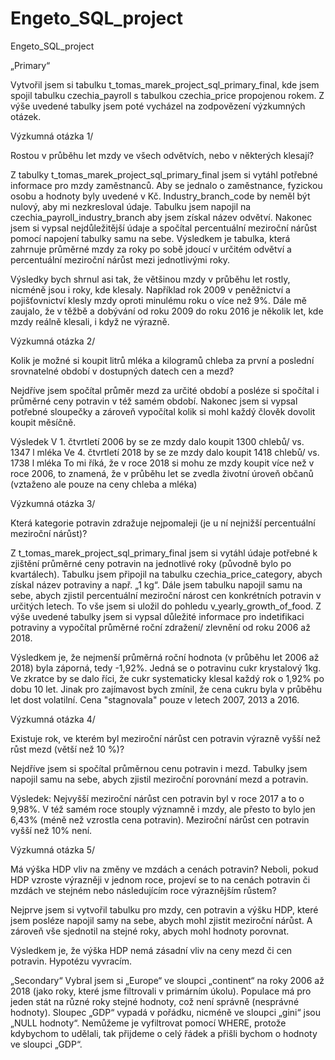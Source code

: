 # Engeto_SQL_project
Engeto_SQL_project

„Primary“

Vytvořil jsem si tabulku t_tomas_marek_project_sql_primary_final, kde jsem 
spojil tabulku czechia_payroll s tabulkou czechia_price propojenou rokem. 
Z výše uvedené tabulky jsem poté vycházel na zodpovězení výzkumných otázek.

Výzkumná otázka 1/

Rostou v průběhu let mzdy ve všech odvětvích, nebo v některých klesají?

Z tabulky t_tomas_marek_project_sql_primary_final jsem si vytáhl potřebné 
informace pro mzdy zaměstnanců. Aby se jednalo o zaměstnance, fyzickou osobu
a hodnoty byly uvedené v Kč. Industry_branch_code by neměl být nulový, aby
mi nezkresloval údaje. Tabulku jsem napojil na czechia_payroll_industry_branch
aby jsem získal název odvětví. Nakonec jsem si vypsal nejdůležitější údaje a 
spočítal percentuální meziroční nárůst pomocí napojení tabulky samu na sebe.
Výsledkem je tabulka, která zahrnuje průměrné mzdy za roky po sobě jdoucí
v určitém odvětví a percentuální meziroční nárůst mezi jednotlivými roky.

Výsledky bych shrnul asi tak, že většinou mzdy v průběhu let rostly, nicméně 
jsou i roky, kde klesaly. Například rok 2009 v peněžnictví a pojišťovnictví 
klesly mzdy oproti minulému roku o více než 9%. Dále mě zaujalo, že v těžbě 
a dobývání od roku 2009 do roku 2016 je několik let, kde mzdy reálně klesali, 
i když ne výrazně. 

Výzkumná otázka 2/

Kolik je možné si koupit litrů mléka a kilogramů chleba za první a poslední srovnatelné 
období v dostupných datech cen a mezd?

Nejdříve jsem spočítal průměr mezd za určité období a posléze si spočítal 
i průměrné ceny potravin v též samém období. Nakonec jsem si vypsal potřebné
sloupečky a zároveň vypočítal kolik si mohl každý člověk dovolit koupit měsíčně. 

Výsledek
V 1. čtvrtletí 2006 by se ze mzdy dalo koupit 1300 chlebů/ vs. 1347 l mléka
Ve 4. čtvrtletí 2018 by se ze mzdy dalo koupit 1418 chlebů/ vs. 1738 l mléka
To mi říká, že v roce 2018 si mohu ze mzdy koupit více než v roce 2006, to znamená, 
že  v průběhu let se zvedla životní úroveň občanů (vztaženo ale pouze na ceny chleba a mléka)

Výzkumná otázka 3/

Která kategorie potravin zdražuje nejpomaleji (je u ní nejnižší percentuální meziroční nárůst)?

Z t_tomas_marek_project_sql_primary_final jsem si vytáhl údaje potřebné 
k zjištění průměrné ceny potravin na jednotlivé roky (původně bylo po 
kvartálech). Tabulku jsem připojil na tabulku czechia_price_category,
abych získal název potraviny a např. „1 kg“. Dále jsem tabulku napojil
samu na sebe, abych zjistil percentuální meziroční nárost cen konkrétních 
potravin v určitých letech. To vše jsem si uložil do pohledu v_yearly_growth_of_food.
Z výše uvedené tabulky jsem si vypsal důležité informace pro indetifikaci potraviny 
a vypočítal průměrné roční zdražení/ zlevnění od roku 2006 až 2018.

Výsledkem je, že nejmenší průměrná roční hodnota (v průběhu let 2006 až 2018) byla záporná,
tedy -1,92%. Jedná se o potravinu cukr krystalový 1kg. Ve zkratce by se dalo říci, že cukr systematicky
klesal každý rok o 1,92% po dobu 10 let. Jinak pro zajímavost bych zmínil, že cena cukru byla
v průběhu let dost volatilní. Cena "stagnovala" pouze v letech 2007, 2013 a 2016.

Výzkumná otázka 4/

Existuje rok, ve kterém byl meziroční nárůst cen potravin výrazně vyšší než růst mezd 
(větší než 10 %)?

Nejdříve jsem si spočítal průměrnou cenu potravin i mezd. Tabulky jsem napojil samu na 
sebe, abych zjistil meziroční porovnání mezd a potravin. 

Výsledek: Nejvyšší meziroční nárůst cen potravin byl v roce 2017
a to o 9,98%. V též samém roce stouply významně i mzdy, ale přesto to bylo
jen 6,43% (méně než vzrostla cena potravin). Meziroční nárůst cen potravin 
vyšší než 10% není. 

Výzkumná otázka 5/

Má výška HDP vliv na změny ve mzdách a cenách potravin? Neboli, pokud HDP vzroste výrazněji 
v jednom roce, projeví se to na cenách potravin či mzdách ve stejném nebo následujícím roce 
výraznějším růstem?

Nejprve jsem si vytvořil tabulku pro mzdy, cen potravin a výšku HDP, které jsem posléze 
napojil samy na sebe, abych mohl zjistit meziroční nárůst. A zároveň vše sjednotil na
stejné roky, abych mohl hodnoty porovnat. 

Výsledkem je, že výška HDP nemá zásadní vliv na ceny mezd či cen potravin. Hypotézu vyvracím.

„Secondary“
Vybral jsem si „Europe“ ve sloupci „continent“ na roky 2006 až 2018 (jako roky, které jsme 
filtrovali v primárním úkolu). Populace má pro jeden stát na různé roky stejné hodnoty, což 
není správně (nesprávné hodnoty). Sloupec „GDP“ vypadá v pořádku, nicméně ve sloupci „gini“ 
jsou „NULL hodnoty“. Nemůžeme je vyfiltrovat pomocí WHERE, protože kdybychom to udělali, tak 
přijdeme o celý řádek a přišli bychom o hodnoty ve sloupci „GDP“.   
